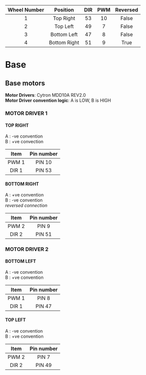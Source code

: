 | Wheel Number | Position | DIR | PWM | Reversed |
| :-----: | :----: | :-----: | :-------: | :----: |
| 1 | Top Right    | 53 | 10 | False |
| 2 | Top Left     | 49 | 7 | False |
| 3 | Bottom Left  | 47 | 8 | False |
| 4 | Bottom Right | 51 | 9 | True  |
# Base

## Base motors
**Motor Drivers**: Cytron MDD10A REV2.0<br>
**Motor Driver convention logic**: A is LOW, B is HIGH
### MOTOR DRIVER 1
#### TOP RIGHT
A : -ve convention<br>
B : +ve convection<br>

| Item | Pin number |
| :----: | :----: |
| PWM 1 | PIN 10 |
| DIR 1 | PIN 53 |

#### BOTTOM RIGHT
A : +ve convention<br>
B : -ve convention<br>
*reversed connection*

| Item | Pin number |
| :----: | :----: |
| PWM 2 | PIN 9 |
| DIR 2 | PIN 51 |

### MOTOR DRIVER 2
#### BOTTOM LEFT
A : -ve convention<br>
B : +ve convention<br>

| Item | Pin number |
| :----: | :----: |
| PWM 1 | PIN 8 |
| DIR 1 | PIN 47 |

#### TOP LEFT
A : -ve convention<br>
B : +ve convention<br>

| Item | Pin number |
| :----: | :----: |
| PWM 2 | PIN 7 |
| DIR 2 | PIN 49 |

